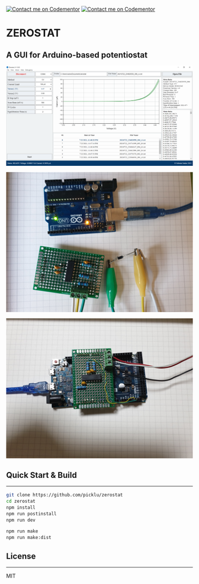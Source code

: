 [![Contact me on Codementor](https://www.codementor.io/m-badges/picklu/im-a-cm-b.svg)](https://www.codementor.io/@picklu?refer=badge)
[![Contact me on Codementor](https://www.codementor.io/m-badges/picklu/contact-me.svg)](https://www.codementor.io/@picklu?refer=badge)

# ZEROSTAT

## A GUI for Arduino-based potentiostat

![app](app/assets/app.png)

![hardware 1](app/assets/hardware_1.jpg)

![hardware 2](app/assets/hardware_2.jpg)


## Quick Start & Build

---

```sh
git clone https://github.com/picklu/zerostat
cd zerostat
npm install
npm run postinstall
npm run dev
```

```sh
npm run make
npm run make:dist
```

## License

---

MIT
